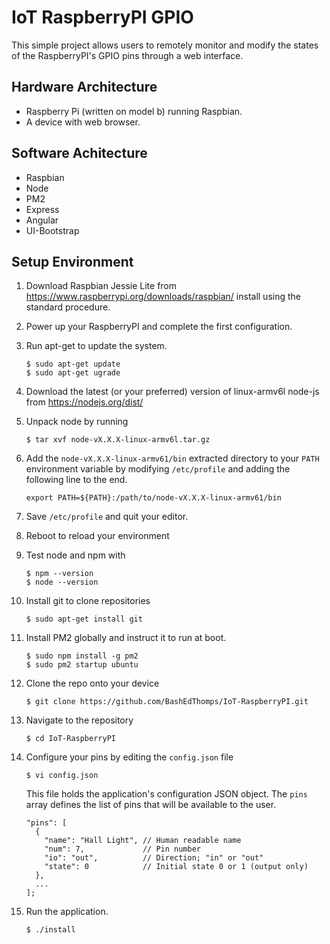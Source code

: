 # IoT RaspberryPI GPIO
This simple project allows users to remotely monitor and modify the states of the RaspberryPI's GPIO pins through a web interface.

## Hardware Architecture
- Raspberry Pi (written on model b) running Raspbian.
- A device with web browser.

## Software Achitecture
- Raspbian
- Node
- PM2
- Express
- Angular
- UI-Bootstrap

## Setup Environment
1. Download Raspbian Jessie Lite from https://www.raspberrypi.org/downloads/raspbian/ install using the standard procedure.

2. Power up your RaspberryPI and complete the first configuration.

3. Run apt-get to update the system.

    ```
    $ sudo apt-get update
    $ sudo apt-get ugrade
    ```
4. Download the latest (or your preferred) version of linux-armv6l node-js from https://nodejs.org/dist/

5. Unpack node by running

    ```
    $ tar xvf node-vX.X.X-linux-armv6l.tar.gz
    ```

6. Add the `node-vX.X.X-linux-armv61/bin` extracted directory to your `PATH` environment variable by modifying `/etc/profile` and adding the following line to the end.

    ```
    export PATH=${PATH}:/path/to/node-vX.X.X-linux-armv61/bin
    ```
7. Save `/etc/profile` and quit your editor.

8. Reboot to reload your environment

9. Test node and npm with

    ```
    $ npm --version
    $ node --version
    ```

10. Install git to clone repositories
    ```
    $ sudo apt-get install git
    ```

11. Install PM2 globally and instruct it to run at boot.

    ```
    $ sudo npm install -g pm2
    $ sudo pm2 startup ubuntu
    ```

12. Clone the repo onto your device

    ```
    $ git clone https://github.com/BashEdThomps/IoT-RaspberryPI.git
    ```

13. Navigate to the repository

    ```
    $ cd IoT-RaspberryPI
    ```

13. Configure your pins by editing the `config.json` file

    ```
    $ vi config.json
    ```

    This file holds the application's configuration JSON object. The `pins`
    array defines the list of pins that will be available to the user.

    ```
    "pins": [
      {
        "name": "Hall Light", // Human readable name
        "num": 7,             // Pin number
        "io": "out",          // Direction; "in" or "out"
        "state": 0            // Initial state 0 or 1 (output only)
      },
      ...
    ];
    ```

14. Run the application.

    ```
    $ ./install
    ```
